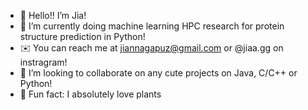 - 🤍 Hello!! I’m Jia!
- 🌱 I’m currently doing machine learning HPC research for protein structure prediction in Python!
- ✉️ You can reach me at jiannagapuz@gmail.com or @jiaa.gg on instragram!
- 🌿 I’m looking to collaborate on any cute projects on Java, C/C++ or Python!
- 💾 Fun fact: I absolutely love plants
